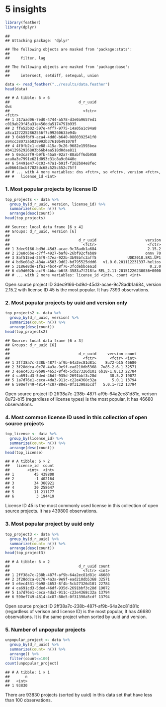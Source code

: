 5 insights
================

``` r
library(feather)
library(dplyr)
```

    ## 
    ## Attaching package: 'dplyr'

    ## The following objects are masked from 'package:stats':
    ## 
    ##     filter, lag

    ## The following objects are masked from 'package:base':
    ## 
    ##     intersect, setdiff, setequal, union

``` r
data <- read_feather("../results/data.feather")
head(data)
```

    ## # A tibble: 6 × 6
    ##                               d_r_uuid                              dws
    ##                                 <fctr>                           <fctr>
    ## 1 317aad06-7ed0-4744-a578-d3e0a9657ed1 c019ab29f45a31e456dda5174791b935
    ## 2 ffe52b02-597e-4ff7-9775-14a05a1c94a8 a8ca1272252862556f7c99260633e94b
    ## 3 04b9fbf9-aca4-4dd0-b640-0860392541f0 a94cc38072ab839992b37610b491078f
    ## 4 4f0fb2c1-de88-415a-9c26-9682e1593bea ab412962926803b66b4aa518d0dae811
    ## 5 0e3ca7f9-b9fb-45a8-92a7-88abff6db958 aca0a3e7991e621d093c31c8a9c0440e
    ## 6 54491e47-0c03-47a1-b91f-f202b84e8fec ad06643bcbf7825dc68c525c552c75ff
    ## # ... with 4 more variables: dns <fctr>, so <fctr>, version <fctr>,
    ## #   license_id <int>

### 1. Most popular projects by license ID

``` r
top_projects <- data %>% 
  group_by(d_r_uuid, version, license_id) %>% 
  summarize(count= n()) %>% 
  arrange(desc(count)) 
head(top_projects)
```

    ## Source: local data frame [6 x 4]
    ## Groups: d_r_uuid, version [6]
    ## 
    ##                               d_r_uuid                      version
    ##                                 <fctr>                       <fctr>
    ## 1 3dec9166-bd9d-45d3-acae-9c78adb1a684                       2.15.2
    ## 2 23e8c6be-c7ff-4927-baf8-26bf92cfab89                      onnv_70
    ## 3 8af515ed-25f9-47ea-922b-3b95bfc3aff5              UDK2010.SR1.UP1
    ## 4 bd6e08a2-484a-4503-9d02-bd795525ddd6   v1.0.0.201112231337-helios
    ## 5 3186e8de-1fa1-4bc4-8f76-3fcdebbcea1d                        0.2.0
    ## 6 db9d602b-acf9-4bba-b6f8-3583a7f218fa REL_2.11-20151226230036+0000
    ## # ... with 2 more variables: license_id <int>, count <int>

Open source project ID 3dec9166-bd9d-45d3-acae-9c78adb1a684, version 2.15.2 with license ID 45 is the most popular. It has 7393 observations.

### 2. Most popular projects by uuid and version only

``` r
top_projects2 <- data %>% 
  group_by(d_r_uuid, version) %>% 
  summarize(count= n()) %>% 
  arrange(desc(count)) 
head(top_projects2)
```

    ## Source: local data frame [6 x 3]
    ## Groups: d_r_uuid [6]
    ## 
    ##                               d_r_uuid     version count
    ##                                 <fctr>      <fctr> <int>
    ## 1 2ff38a7c-238b-487f-af9b-64a2ec81d81c    8u72-b15 46680
    ## 2 3f28ddca-0c78-4a3a-9e9f-ead210db5368  7u85-2.6.1 32571
    ## 3 e6ec4531-9b98-4653-8f4b-5cb27326d101 6b18-1.8.13 22784
    ## 4 ca691cd3-5ded-46df-935d-2691bbf3c28d      38.5.2 19072
    ## 5 1a7d76e1-ceca-4da3-911c-c22e4368c32a       5.0.1 13794
    ## 6 590ef749-4814-4c87-80e5-0f31390a5cdf   5.0.1~rc2 13794

Open source project ID 2ff38a7c-238b-487f-af9b-64a2ec81d81c, verison 8u72-b15 (regardless of license types) is the most popular, It has 46680 observations.

### 4. Most common license ID used in this collection of open source projects

``` r
top_license <- data %>% 
  group_by(license_id) %>% 
  summarize(count= n()) %>% 
  arrange(desc(count)) 
head(top_license)
```

    ## # A tibble: 6 × 2
    ##   license_id  count
    ##        <int>  <int>
    ## 1         45 439800
    ## 2         -1 402164
    ## 3         34 388921
    ## 4         30 258647
    ## 5         11 211177
    ## 6          3 194419

License ID 45 is the most commonly used license in this collection of open source projects. It has 439800 observations.

### 3. Most popular project by uuid only

``` r
top_project3 <- data %>% 
  group_by(d_r_uuid) %>% 
  summarize(count= n()) %>% 
  arrange(desc(count)) 
head(top_project3)
```

    ## # A tibble: 6 × 2
    ##                               d_r_uuid count
    ##                                 <fctr> <int>
    ## 1 2ff38a7c-238b-487f-af9b-64a2ec81d81c 46680
    ## 2 3f28ddca-0c78-4a3a-9e9f-ead210db5368 32571
    ## 3 e6ec4531-9b98-4653-8f4b-5cb27326d101 22784
    ## 4 ca691cd3-5ded-46df-935d-2691bbf3c28d 19072
    ## 5 1a7d76e1-ceca-4da3-911c-c22e4368c32a 13794
    ## 6 590ef749-4814-4c87-80e5-0f31390a5cdf 13794

Open source project ID 2ff38a7c-238b-487f-af9b-64a2ec81d81c (regardless of verison and license ID) is the most popular, It has 46680 observations. It is the same project when sorted by uuid and version.

### 5. Number of unpopular projects

``` r
unpopular_project <- data %>% 
  group_by(d_r_uuid) %>% 
  summarize(count= n()) %>% 
  arrange() %>% 
  filter(count<=100)
count(unpopular_project)
```

    ## # A tibble: 1 × 1
    ##       n
    ##   <int>
    ## 1 93830

There are 93830 projects (sorted by uuid) in this data set that have less than 100 observations.
